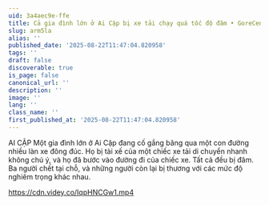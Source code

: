 ```yaml
---
uid: 3a4aec9e-ffe
title: Cả gia đình lớn ở Ai Cập bị xe tải chạy quá tốc độ đâm • GoreCenter
slug: arm5la
alias: ''
published_date: '2025-08-22T11:47:04.820958'
tags: ''
draft: false
discoverable: true
is_page: false
canonical_url: ''
description: ''
image: ''
lang: ''
class_name: ''
first_published_at: '2025-08-22T11:47:04.820958'
---
```


AI CẬP Một gia đình lớn ở Ai Cập đang cố gắng băng qua một con đường nhiều làn xe đông đúc. Họ bị tài xế của một chiếc xe tải di chuyển nhanh không chú ý, và họ đã bước vào đường đi của chiếc xe. Tất cả đều bị đâm. Ba người chết tại chỗ, và những người còn lại bị thương với các mức độ nghiêm trọng khác nhau.

https://cdn.videy.co/IqpHNCGw1.mp4

